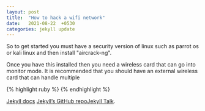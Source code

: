 ```yaml
---
layout: post
title:  "How to hack a wifi network"
date:   2021-08-22  +0530
categories: jekyll update
---
```

So to get started you must have a security version of linux such as parrot os or kali linux and then install "aircrack-ng".

Once you have this installed then you need a wireless card that can go into monitor mode. It is recommended that you should have an external wireless card that can handle multiple 

{% highlight ruby %}
{% endhighlight %}

[Jekyll docs][jekyll-docs] [Jekyll’s GitHub repo][jekyll-gh][Jekyll Talk][jekyll-talk].

[jekyll-docs]: https://jekyllrb.com/docs/home
[jekyll-gh]:   https://github.com/jekyll/jekyll
[jekyll-talk]: https://talk.jekyllrb.com/
